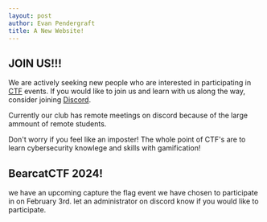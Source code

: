 ```yaml
---
layout: post
author: Evan Pendergraft
title: A New Website!
---
```


## JOIN US!!!
We are actively seeking new people who are interested in participating in [CTF](https://en.wikipedia.org/wiki/Capture_the_flag_(cybersecurity)) events. If you would like to join us and learn with us along the way, consider joining [Discord](https://discord.gg/uu6tw8AgQT). 

Currently our club has remote meetings on discord because of the large ammount of remote students. 

Don't worry if you feel like an imposter! The whole point of CTF's are to learn cybersecurity knowlege and skills with gamification!


##  BearcatCTF 2024! 
we have an upcoming capture the flag event we have chosen to participate in on February 3rd. let an administrator on discord know if you would like to participate.
